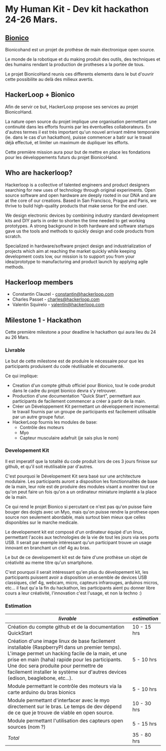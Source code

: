 # My Human Kit - Dev kit hackathon 24-26 Mars.


## [ Bionico ](https://bionico.org/)

Bionicohand est un projet de prothèse de main électronique open
source.

Le monde de la robotique et du making produit des outils, des
techniques et des humains rendant la production de protheses a la portée
de tous.

Le projet BionicoHand reunis ces differents elements dans le but
d'ouvrir cette possibilite au delà des milieux avertis.

## HackerLoop + Bionico

Afin de servir ce but, HackerLoop propose ses services au projet
BionicoHand.

La nature open source du projet implique une organisation permettant une
continuité dans les efforts fournis par les éventuelles collaborateurs.
En d'autres termes il est très important qu'un nouvel arrivant même
temporaire (ie. dans le cas d'un hackathon), puisse commencer a batir sur
le travail déjà effectué, et limiter un maximum de dupliquer les
efforts.

Cette première mission aura pour but de mettre en place les fondations pour
les développements futurs du projet BionicoHand.

## Who are hackerloop?

Hackerloop is a collective of talented engineers and product designers searching for new uses of technology through original experiments. Open source software and open hardware are deeply rooted in our DNA and are at the core of our creations. Based in San Francisco, Prague and Paris, we thrive to build high-quality products that make sense for the end user.

We design electronic devices by combining industry standard development kits and DIY parts in order to shorten the time needed to get working prototypes. A strong background in both hardware and software startups gave us the tools and methods to quickly design and code products from scratch.

Specialized in hardware/software project design and industrialization of projects which aim at reaching the market quickly while keeping development costs low, our mission is to support you from your idea/prototype to manufacturing and product launch by applying agile methods.

## Hackerloop members

- Constantin Clauzel - constantin@hackerloop.com
- Charles Passet - charles@hackerloop.com
- Valentin Squirelo - valentin@hackerloop.com

<!--BREAK-->

## Milestone 1 - Hackathon

Cette première milestone a pour deadline le hackathon qui
aura lieu du 24 au 26 Mars.

### Livrable

Le but de cette milestone est de produire le nécessaire pour que les
participants produisent du code réutilisable et documenté.

Ce qui implique:

- Creation d'un compte github officiel pour Bionico, tout le code
  produit dans le cadre du projet bionico devra s'y retrouver.
- Production d'une documentation "Quick Start", permettant aux
  participants de facilement commencer a créer à partir de la main.
- Créer un Développement Kit permettant un développement
  incremental: le travail fournis par un groupe de participants est
  facilement utilisable par un autre groupe futur.
- HackerLoop fournis les modules de base:
  - Contrôle des moteurs
  - Myo
  - Capteur musculaire adafruit (je sais plus le nom)

### Developement Kit

Il est imperatif que la totalité du code produit lors de ces 3 jours
finisse sur github, et qu'il soit réutilisable par d'autres.

C'est pourquoi le Dévelopement Kit sera basé sur une architecture
modulaire. Les participants auront a disposition les fonctionnalités de
base de la main, leur role est de produire des modules visant a montrer
tout ce qu'on peut faire un fois qu'on a un ordinateur miniature
implanté a la place de la main.

Ce qui rend le projet Bionico si percutant ce n'est pas qu'on puisse
faire bouger des doigts avec un Myo, mais qu'on puisse rendre la
prothese open source non seulement abordable, mais surtout bien mieux
que celles disponibles sur le marche medicale.

Le developement kit est composé d'un ordinateur équipé d'un linux,
permettant l'accès aux technologies de la vie de tout les jours via ses
ports USB.
Il serait par exemple intéressant qu'un participant trouve un usage
innovant en branchant un clef 4g au bras.

Le but de ce developement kit est de faire d'une prothèse un objet de
créativité au meme titre qu'un smartphone.

C'est pourquoi il serait intéressant qu'en plus du dévelopement kit, les
participants puissent avoir a disposition un ensemble de devices USB
classiques, clef 4g, webcam, micro, capteurs infrarouges, arduinos
micros, etc... il faut qu'a la fin du hackathon, les participants aient
pu donner libre cours a leur créativité, l'innovation c'est l'usage, et
non la techno :)

### Estimation

| *livrable*                                                                                                                                                                                                                                                                                                                         | *estimation* |
|------------------------------------------------------------------------------------------------------------------------------------------------------------------------------------------------------------------------------------------------------------------------------------------------------------------------------------|--------------|
| Création du compte github et de la documentation QuickStart                                                                                                                                                                                                                                                                        |  10 - 15 hrs |
| Création d'une image linux de base facilement installable  (RaspberryPI dans un premier temps).  L'image permet un hacking facile de la main, et une prise en main (haha) rapide pour les participants. Une doc sera produite pour permettre de facilement installer le système sur d'autres devices (edison, beaglebone, etc...). |  5 - 10 hrs  |
| Module permettant le contrôle des moteurs via la carte arduino du bras bionics                                                                                                                                                                                                                                                     | 5 - 10 hrs   |
| Module permettant d'interfacer avec le myo directement sur le bras. Le temps de dev dépend de ce que je trouve de viable en open source.                                                                                                                                                                                           | 10 - 30 hrs  |
| Module permettant l'utilisation des capteurs open sources (nom ?)                                                                                                                                                                                                                                                                  | 5 - 15 hrs   |
| _Total_                                                                                                                                                                                                                                                                                                                                   | 35 - 80 hrs     |
